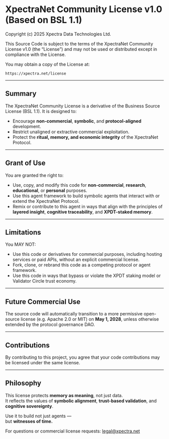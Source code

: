 # XpectraNet Community License v1.0 (Based on BSL 1.1)

Copyright (c) 2025 Xpectra Data Technologies Ltd.

This Source Code is subject to the terms of the XpectraNet Community License v1.0 (the “License”) and may not be used or distributed except in compliance with the License.

You may obtain a copy of the License at:

    https://xpectra.net/license

---

## Summary

The XpectraNet Community License is a derivative of the Business Source License (BSL 1.1). It is designed to:

- Encourage **non-commercial**, **symbolic**, and **protocol-aligned** development.
- Restrict unaligned or extractive commercial exploitation.
- Protect the **ritual, memory, and economic integrity** of the XpectraNet Protocol.

---

## Grant of Use

You are granted the right to:

- Use, copy, and modify this code for **non-commercial**, **research**, **educational**, or **personal** purposes.
- Use this agent framework to build symbolic agents that interact with or extend the XpectraNet Protocol.
- Remix or contribute to this agent in ways that align with the principles of **layered insight**, **cognitive traceability**, and **XPDT-staked memory**.

---

## Limitations

You MAY NOT:

- Use this code or derivatives for commercial purposes, including hosting services or paid APIs, without an explicit commercial license.
- Fork, clone, or rebrand this code as a competing protocol or agent framework.
- Use this code in ways that bypass or violate the XPDT staking model or Validator Circle trust economy.

---

## Future Commercial Use

The source code will automatically transition to a more permissive open-source license (e.g. Apache 2.0 or MIT) on **May 1, 2028**, unless otherwise extended by the protocol governance DAO.

---

## Contributions

By contributing to this project, you agree that your code contributions may be licensed under the same license.

---

## Philosophy

This license protects **memory as meaning**, not just data.  
It reflects the values of **symbolic alignment**, **trust-based validation**, and **cognitive sovereignty**.

Use it to build not just agents —  
but **witnesses of time.**

For questions or commercial license requests: [legal@xpectra.net](mailto:legal@xpectra.net)